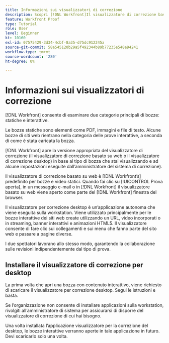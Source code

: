 ```yaml
---
title: Informazioni sui visualizzatori di correzione
description: Scopri [!DNL Workfront]Il visualizzatore di correzione basato su web e il visualizzatore di correzione per desktop, la differenza tra i due e come accedervi.
feature: Workfront Proof
type: Tutorial
role: User
level: Beginner
kt: 10160
exl-id: 07575429-3d34-4cbf-8a35-d75dc912245a
source-git-commit: 58a545120b29a5f492344b89b77235e548e94241
workflow-type: tm+mt
source-wordcount: '280'
ht-degree: 0%

---
```


# Informazioni sui visualizzatori di correzione

[!DNL Workfront] consente di esaminare due categorie principali di bozze: statiche e interattive.

Le bozze statiche sono elementi come PDF, immagini e file di testo. Alcune bozze di siti web rientrano nella categoria delle prove interattive, a seconda di come è stata caricata la bozza.

[!DNL Workfront] apre la versione appropriata del visualizzatore di correzione (il visualizzatore di correzione basato su web o il visualizzatore di correzione desktop) in base al tipo di bozza che stai visualizzando e ad alcune impostazioni eseguite dall’amministratore del sistema di correzione).

Il visualizzatore di correzione basato su web è [!DNL Workfront’s] predefinito per bozze e video statici. Quando fai clic su [!UICONTROL Prova aperta], in un messaggio e-mail o in [!DNL Workfront] il visualizzatore basato su web viene aperto come parte del [!DNL Workfront] finestra del browser.

Il visualizzatore per correzione desktop è un’applicazione autonoma che viene eseguita sulla workstation. Viene utilizzato principalmente per le bozze interattive dei siti web create utilizzando un URL, video incorporati o in streaming, banner interattivi e animazioni HTML5. Il visualizzatore consente di fare clic sui collegamenti e sui menu che fanno parte del sito web e passare a pagine diverse.

I due spettatori lavorano allo stesso modo, garantendo la collaborazione sulle revisioni indipendentemente dal tipo di prova.

## Installare il visualizzatore di correzione per desktop

La prima volta che apri una bozza con contenuto interattivo, viene richiesto di scaricare il visualizzatore per correzione desktop. Segui le istruzioni e basta.

Se l’organizzazione non consente di installare applicazioni sulla workstation, rivolgiti all’amministratore di sistema per assicurarsi di disporre del visualizzatore di correzione di cui hai bisogno.

Una volta installata l’applicazione visualizzatore per la correzione del desktop, le bozze interattive verranno aperte in tale applicazione in futuro. Devi scaricarlo solo una volta.

<!-- 
### Learn more
* Differences between the Web Proofing Viewer and the Desktop Proofing Viewer
* Review an interactive proof
* Install the Desktop Proofing Viewer
* Understand the Desktop Proofing Viewer
* Open proofs in the Desktop Proofing Viewer
* Interactive content proofs
-->
